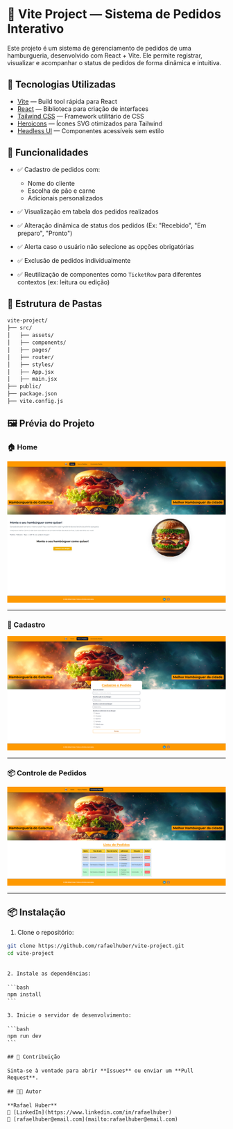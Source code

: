 # 🍔 Vite Project — Sistema de Pedidos Interativo

Este projeto é um sistema de gerenciamento de pedidos de uma hamburgueria, desenvolvido com React + Vite. Ele permite registrar, visualizar e acompanhar o status de pedidos de forma dinâmica e intuitiva.

## 🚀 Tecnologias Utilizadas

- [Vite](https://vitejs.dev/) — Build tool rápida para React
- [React](https://reactjs.org/) — Biblioteca para criação de interfaces
- [Tailwind CSS](https://tailwindcss.com/) — Framework utilitário de CSS
- [Heroicons](https://heroicons.com/) — Ícones SVG otimizados para Tailwind
- [Headless UI](https://headlessui.dev/) — Componentes acessíveis sem estilo

## 🧩 Funcionalidades

- ✅ Cadastro de pedidos com:

  - Nome do cliente
  - Escolha de pão e carne
  - Adicionais personalizados

- ✅ Visualização em tabela dos pedidos realizados
- ✅ Alteração dinâmica de status dos pedidos (Ex: "Recebido", "Em preparo", "Pronto")
- ✅ Alerta caso o usuário não selecione as opções obrigatórias
- ✅ Exclusão de pedidos individualmente
- ✅ Reutilização de componentes como `TicketRow` para diferentes contextos (ex: leitura ou edição)

## 📁 Estrutura de Pastas

```bash
vite-project/
├── src/
│   ├── assets/
│   ├── components/
│   ├── pages/
│   ├── router/
│   ├── styles/
│   ├── App.jsx
│   ├── main.jsx
├── public/
├── package.json
├── vite.config.js
```

## 🖼️ Prévia do Projeto

### 🏠 Home

![Home Screenshot](./prints/home.png)

---

### 📝 Cadastro

![Cadastro Screenshot](./prints/cadastro.png)

---

### 📦 Controle de Pedidos

![Pedidos Screenshot](./prints/pedidos.png)

---

## 📦 Instalação

1. Clone o repositório:

```bash
git clone https://github.com/rafaelhuber/vite-project.git
cd vite-project
```

````

2. Instale as dependências:

```bash
npm install
```

3. Inicie o servidor de desenvolvimento:

```bash
npm run dev
```

## 🤝 Contribuição

Sinta-se à vontade para abrir **Issues** ou enviar um **Pull Request**.

## 🧑‍💻 Autor

**Rafael Huber**
🔗 [LinkedIn](https://www.linkedin.com/in/rafaelhuber)
📧 [rafaelhuber@email.com](mailto:rafaelhuber@email.com)
````
